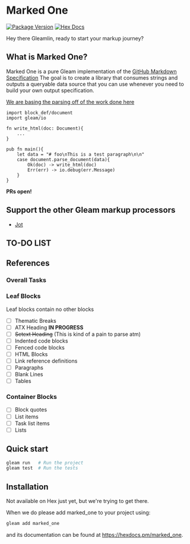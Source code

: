 # Marked One

[![Package Version](https://img.shields.io/hexpm/v/parser)](https://hex.pm/packages/parser)
[![Hex Docs](https://img.shields.io/badge/hex-docs-ffaff3)](https://hexdocs.pm/parser/)

Hey there Gleamlin, ready to start your markup journey?

## What is Marked One?

Marked One is a pure Gleam implementation of the [GitHub Markdown Specification](https://github.github.com/gfm/)
The goal is to create a library that consumes strings and outputs a queryable data source that you can
use whenever you need to build your own output specification. 

[We are basing the parsing off of the work done here](https://github.github.com/gfm/)

```
import block_def/document
import gleam/io

fn write_html(doc: Document){
    ...
}

pub fn main(){
    let data = "# foo\nThis is a test paragraph\n\n"
    case document.parse_document(data){
        Ok(doc) -> write_html(doc)
        Err(err) -> io.debug(err.Message)
    }
}
```

__PRs open!__

## Support the other Gleam markup processors
- [Jot](https://github.com/lpil/jot)

## TO-DO LIST

## References


### Overall Tasks

### Leaf Blocks

Leaf blocks contain no other blocks

- [ ] Thematic Breaks
- [ ] ATX Heading __IN PROGRESS__
- [ ] ~~Setext Heading~~ (This is kind of a pain to parse atm)
- [ ] Indented code blocks
- [ ] Fenced code blocks
- [ ] HTML Blocks
- [ ] Link reference definitions
- [ ] Paragraphs
- [ ] Blank Lines
- [ ] Tables

### Container Blocks

- [ ] Block quotes
- [ ] List items
- [ ] Task list items
- [ ] Lists

## Quick start

```sh
gleam run   # Run the project
gleam test  # Run the tests
```

## Installation

Not available on Hex just yet, but we're trying to get there.

When we do please add marked_one to your project using:

```sh
gleam add marked_one
```

and its documentation can be found at <https://hexdocs.pm/marked_one>.
